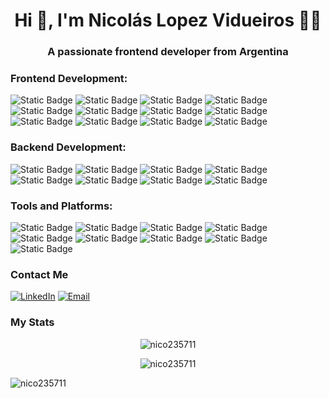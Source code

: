 <h1 align="center">Hi 👋, I'm Nicolás Lopez Vidueiros 👨‍💻</h1>
<h3 align="center">A passionate frontend developer from Argentina</h3>

<h3>Frontend Development:</h3>

![Static Badge](https://img.shields.io/badge/Html_5-333?logo=html5&logoColor=%23E34F26)
![Static Badge](https://img.shields.io/badge/CSS_3-333?logo=css3&logoColor=%231572B6)
![Static Badge](https://img.shields.io/badge/Javascript-333?logo=javascript&logoColor=%23F7DF1E)
![Static Badge](https://img.shields.io/badge/Typescript-333?logo=typescript&logoColor=%233178C6)
![Static Badge](https://img.shields.io/badge/React-333?logo=react&logoColor=%2361DAFB)
![Static Badge](https://img.shields.io/badge/SASS-333?logo=sass&logoColor=%23CC6699)
![Static Badge](https://img.shields.io/badge/Tailwind_CSS-333?logo=tailwindcss&logoColor=%2306B6D4)
![Static Badge](https://img.shields.io/badge/Bootstrap-333?style=flat&logo=bootstrap&logoColor=%237952B3)
![Static Badge](https://img.shields.io/badge/MUI-333?logo=mui&logoColor=%23007FFF)
![Static Badge](https://img.shields.io/badge/Remix-333?style=flat&logo=remix&logoColor=%23000000)
![Static Badge](https://img.shields.io/badge/Next.js-333?logo=nextdotjs&logoColor=%23000000)
![Static Badge](https://img.shields.io/badge/Astro-333?logo=astro&logoColor=%23BC52EE)

<h3>Backend Development:</h3>

![Static Badge](https://img.shields.io/badge/Python-333?logo=python&logoColor=%233776AB)
![Static Badge](https://img.shields.io/badge/PHP-333?logo=php&logoColor=%23777BB4)
![Static Badge](https://img.shields.io/badge/Javascript-333?logo=javascript&logoColor=%23F7DF1E)
![Static Badge](https://img.shields.io/badge/Typescript-333?logo=typescript&logoColor=%233178C6)
![Static Badge](https://img.shields.io/badge/MySQL-333?logo=mysql&logoColor=%234479A1)
![Static Badge](https://img.shields.io/badge/Express-333?logo=express&logoColor=%23fff)
![Static Badge](https://img.shields.io/badge/PostgreSQL-333?logo=postgresql&logoColor=%234169E1)
![Static Badge](https://img.shields.io/badge/Node.js-333?logo=nodedotjs&logoColor=%235FA04E)

<h3>Tools and Platforms:</h3>

![Static Badge](https://img.shields.io/badge/Arduino-333?logo=arduino&logoColor=%2300878F)
![Static Badge](https://img.shields.io/badge/C-333?logo=c&logoColor=%23A8B9CC)
![Static Badge](https://img.shields.io/badge/C%2B%2B-333?logo=cplusplus&logoColor=%2300599C)
![Static Badge](https://img.shields.io/badge/Gulp-333?logo=gulp&logoColor=%23CF4647)
![Static Badge](https://img.shields.io/badge/Haskell-333?logo=haskell&logoColor=%235D4F85)
![Static Badge](https://img.shields.io/badge/Linux_Mint-333?logo=linuxmint&logoColor=%2387CF3E)
![Static Badge](https://img.shields.io/badge/Variables_de_Entorno-333?style=flat&logo=dotenv&logoColor=%23ECD53F)
![Static Badge](https://img.shields.io/badge/Git-333?style=flat&logo=git&logoColor=%23F05032)
![Static Badge](https://img.shields.io/badge/Strapi-333?style=flat&logo=strapi&logoColor=%234945FF)

<h3>Contact Me</h3>

<a href="https://www.linkedin.com/in/nicol%C3%A1s-l%C3%B3pez-vidueiros-653437229/" target="_blank"><img alt="LinkedIn" src="https://img.shields.io/badge/Linkedin-Nicol%C3%A1s_Lopez_Vidueiros-blue?logo=linkedin&logoColor=%230A66C2"></a>
<a href="mailto:nicolas.lopez.vidueiros@gmail.com"><img alt="Email" src="https://img.shields.io/badge/Gmail-nicolas.lopez.vidueiros@gmail.com-blue?logo=gmail"></a>

<h3>My Stats</h3>

<p align="center">
<img src="https://github-readme-stats.vercel.app/api/top-langs?username=nico235711&show_icons=true&locale=en&layout=compact&theme=react" alt="nico235711" />
</p>

<p align="center">
  <img src="https://github-readme-stats.vercel.app/api?username=nico235711&show_icons=true&locale=en&layout=compact&theme=react" alt="nico235711">
</p>

<p align="left"><img src="https://komarev.com/ghpvc/?username=nico235711&label=Profile%20views&color=0e75b6&style=flat" alt="nico235711"></p>
